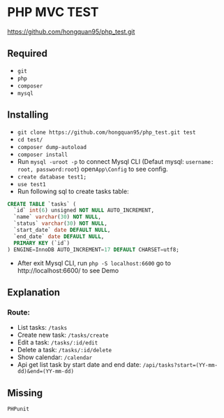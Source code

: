 # PHP MVC TEST
https://github.com/hongquan95/php_test.git

## Required
- `git`
- `php`
- `composer`
- `mysql`
## Installing
- `git clone https://github.com/hongquan95/php_test.git test`
- `cd test/`
- `composer dump-autoload`
- `composer install`
- Run `mysql -uroot -p` to connect Mysql CLI  (Defaut mysql: `username: root, password:root`) open`App\Config` to see config.
- `create database test1;`
- `use test1`
- Run following sql to create tasks table:
```sql
CREATE TABLE `tasks` (
  `id` int(6) unsigned NOT NULL AUTO_INCREMENT,
  `name` varchar(30) NOT NULL,
  `status` varchar(30) NOT NULL,
  `start_date` date DEFAULT NULL,
  `end_date` date DEFAULT NULL,
  PRIMARY KEY (`id`)
) ENGINE=InnoDB AUTO_INCREMENT=17 DEFAULT CHARSET=utf8;
```
- After exit Mysql CLI, run `php -S localhost:6600` go to http://localhost:6600/ to see Demo
## Explanation
### Route:
- List tasks: `/tasks`
- Create new task: `/tasks/create`
- Edit a task: `/tasks/:id/edit`
- Delete a task: `/tasks/:id/delete`
- Show calendar: `/calendar`
- Api get list task by start date and end date: `/api/tasks?start=(YY-mm-dd)&end=(YY-mm-dd)`
## Missing
`PHPunit` 
